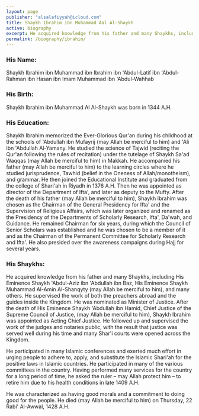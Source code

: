 ```yaml
---
layout: page
publisher: "alsalafiyyah@icloud.com"
title: Shaykh Ibrahim ibn Muhammad Aal Al-Shaykh
active: biography
excerpt: He acquired knowledge from his father and many Shaykhs, including His Eminence Shaykh Ibn Baz, Shaykh Muhammad Al-Amin Al-Shanqyti, and many others.
permalink: /biography/ibrahim/
---
```


### His Name:
Shaykh Ibrahim ibn Muhammad ibn Ibrahim ibn 'Abdul-Latif ibn 'Abdul-Rahman ibn Hasan ibn Imam Muhammad ibn 'Abdul-Wahhab

### His Birth:

Shaykh Ibrahim ibn Muhammad Al Al-Shaykh was born in 1344 A.H.

### His Education:

Shaykh Ibrahim memorized the Ever-Glorious Qur'an during his childhood at the schools of 'Abdullah ibn Mufayrij (may Allah be merciful to him) and 'Ali ibn 'Abdullah Al-Yamany. He studied the science of Tajwid (reciting the Qur'an following the rules of recitation) under the tutelage of Shaykh Sa'ad Waqqas (may Allah be merciful to him) in Makkah. He accompanied his father (may Allah be merciful to him) to the learning circles where he studied jurisprudence, Tawhid (belief in the Oneness of Allah/monotheism), and grammar. He then joined the Educational Institute and graduated from the college of Shari'ah in Riyadh in 1376 A.H. Then he was appointed as director of the Department of Ifta', and later as deputy to the Mufty. After the death of his father (may Allah be merciful to him), Shaykh Ibrahim was chosen as the Chairman of the General Presidency for Ifta' and the Supervision of Religious Affairs, which was later organized and renamed as the Presidency of the Departments of Scholarly Research, Ifta', Da'wah, and Guidance. He remained Chairman for six years, during which the Council of Senior Scholars was established and he was chosen to be a member of it and as the Chairman of the Permanent Committee for Scholarly Research and Ifta'. He also presided over the awareness campaigns during Hajj for several years.

### His Shaykhs:

He acquired knowledge from his father and many Shaykhs, including His Eminence Shaykh 'Abdul-Aziz ibn 'Abdullah ibn Baz, His Eminence Shaykh Muhammad Al-Amin Al-Shanqyty (may Allah be merciful to him), and many others. He supervised the work of both the preachers abroad and the guides inside the Kingdom. He was nominated as Minister of Justice. After the death of His Eminence Shaykh 'Abdullah ibn Hamid, Chief Justice of the Supreme Council of Justice, (may Allah be merciful to him), Shaykh Ibrahim was appointed as Acting Chief Justice. He followed up and supervised the work of the judges and notaries public, with the result that justice was served well during his time and many Shar'i courts were opened across the Kingdom.

He participated in many Islamic conferences and exerted much effort in urging people to adhere to, apply, and substitute the Islamic Shari'ah for the positive laws in Islamic countries. He participated in many of the various committees in the country. Having performed many services for the country for a long period of time, he asked the ruler – may Allah protect him – to retire him due to his health conditions in late 1409 A.H.

He was characterized as having good morals and a commitment to doing good for the people. He died (may Allah be merciful to him) on Thursday, 22 Rabi' Al-Awwal, 1428 A.H.

